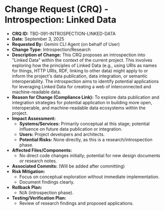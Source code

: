 # Change Request (CRQ) - Introspection: Linked Data

*   **CRQ ID:** TBD-091-INTROSPECTION-LINKED-DATA
*   **Date:** September 3, 2025
*   **Requested By:** Gemini CLI Agent (on behalf of User)
*   **Change Type:** Introspection/Research
*   **Description of Change:**
    This CRQ proposes an introspection into "Linked Data" within the context of the current project. This involves exploring how the principles of Linked Data (e.g., using URIs as names for things, HTTP URIs, RDF, linking to other data) might apply to or inform the project's data publication, data integration, or semantic interoperability. The introspection aims to identify potential applications for leveraging Linked Data for creating a web of interconnected and machine-readable data.
*   **Reason for Change (Compliance Link):**
    To explore data publication and integration strategies for potential application in building more open, interoperable, and machine-readable data ecosystems within the project.
*   **Impact Assessment:**
    *   **Systems/Services:** Primarily conceptual at this stage; potential influence on future data publication or integration.
    *   **Users:** Project developers and architects.
    *   **Potential Risks:** None directly, as this is a research/introspection phase.
*   **Affected Files/Components:**
    *   No direct code changes initially; potential for new design documents or research notes.
*   **Associated Commits:** (Will be added after committing)
*   **Risk Mitigation:**
    *   Focus on conceptual exploration without immediate implementation.
    *   Document findings clearly.
*   **Rollback Plan:**
    *   N/A (introspection phase).
*   **Testing/Verification Plan:**
    *   Review of research findings and proposed applications.
